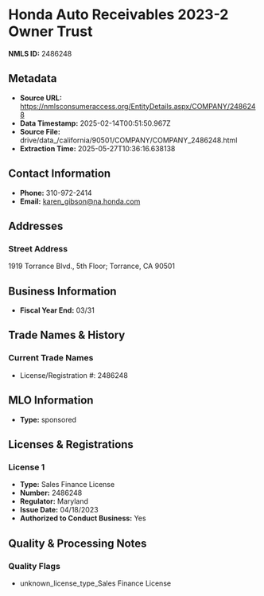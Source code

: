 # Honda Auto Receivables 2023-2 Owner Trust

**NMLS ID:** 2486248

## Metadata
- **Source URL:** https://nmlsconsumeraccess.org/EntityDetails.aspx/COMPANY/2486248
- **Data Timestamp:** 2025-02-14T00:51:50.967Z
- **Source File:** drive/data_/california/90501/COMPANY/COMPANY_2486248.html
- **Extraction Time:** 2025-05-27T10:36:16.638138

## Contact Information
- **Phone:** 310-972-2414
- **Email:** karen_gibson@na.honda.com

## Addresses
### Street Address
1919 Torrance Blvd., 5th Floor; Torrance, CA 90501

## Business Information
- **Fiscal Year End:** 03/31

## Trade Names & History
### Current Trade Names
- License/Registration #: 2486248

## MLO Information
- **Type:** sponsored

## Licenses & Registrations

### License 1
- **Type:** Sales Finance License
- **Number:** 2486248
- **Regulator:** Maryland
- **Issue Date:** 04/18/2023
- **Authorized to Conduct Business:** Yes

## Quality & Processing Notes
### Quality Flags
- unknown_license_type_Sales Finance License
